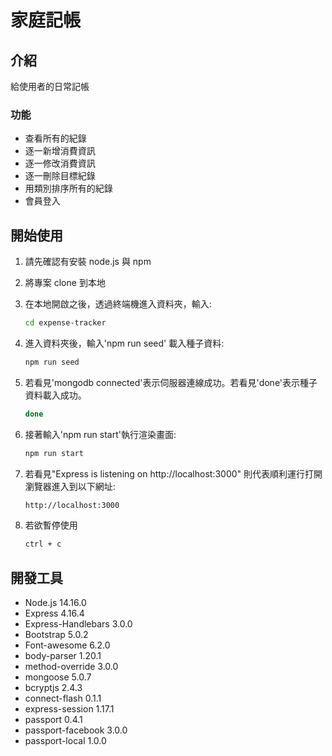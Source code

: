 # 家庭記帳

## 介紹

給使用者的日常記帳

### 功能

- 查看所有的紀錄
- 逐一新增消費資訊
- 逐一修改消費資訊
- 逐一刪除目標紀錄
- 用類別排序所有的紀錄
- 會員登入

## 開始使用

1. 請先確認有安裝 node.js 與 npm
2. 將專案 clone 到本地
3. 在本地開啟之後，透過終端機進入資料夾，輸入:

   ```bash
   cd expense-tracker
   ```

4. 進入資料夾後，輸入'npm run seed' 載入種子資料:

   ```bash
   npm run seed
   ```

5. 若看見'mongodb connected'表示伺服器連線成功。若看見'done'表示種子資料載入成功。
   
   ```bash
   done
   ```

4. 接著輸入'npm run start'執行渲染畫面:

   ```bash
   npm run start
   ```

5. 若看見"Express is listening on http://localhost:3000"
   則代表順利運行打開瀏覽器進入到以下網址:

   ```bash
   http://localhost:3000
   ```

6. 若欲暫停使用

   ```bash
   ctrl + c
   ```

## 開發工具

- Node.js 14.16.0
- Express 4.16.4
- Express-Handlebars 3.0.0
- Bootstrap 5.0.2
- Font-awesome 6.2.0
- body-parser 1.20.1
- method-override 3.0.0
- mongoose 5.0.7
- bcryptjs 2.4.3
- connect-flash 0.1.1
- express-session 1.17.1
- passport 0.4.1
- passport-facebook 3.0.0
- passport-local 1.0.0


